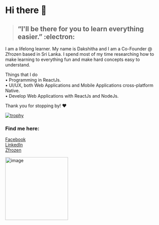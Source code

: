 # Hi there 👋

> ## “I'll be there for you to learn everything easier.” :electron:    

I am a lifelong learner. My name is Dakshitha and I am a Co-Founder @ Zfrozen based in Sri Lanka. 
I spend most of my time researching how to make learning to everything fun and make hard concepts easy to understand.

Things that I do  
• Programming in ReactJs.  
• UI/UX, both Web Applications and Mobile Applications cross-platform Native.  
• Develop Web Applications with ReactJs and NodeJs.  

Thank you for stopping by! ❤️

[![trophy](https://github-profile-trophy.vercel.app/?username=dakshithadissanayaka)](https://github.com/dakshithadissanayaka/github-profile-trophy)

### Find me here:
<a rel="me" href="https://www.facebook.com/dakshithadissanayaka/">Facebook</a>  
<a rel="me" href="https://www.linkedin.com/in/dakshithadissanayaka/">LinkedIn</a>  
<a rel="me" href="https://zfrozen.com">Zfrozen</a>

<img width="200" alt="image" src="https://github.com/dakshithadissanayaka/dakshithadissanayaka/assets/45692186/2747a496-ba7c-448d-bd34-6a88adbf6e3b">
